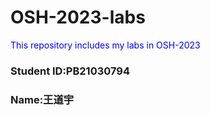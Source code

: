 # OSH-2023-labs
<font color = #0000FF>This repository includes my labs in OSH-2023</font>  
### Student ID:PB21030794
### Name:王道宇
